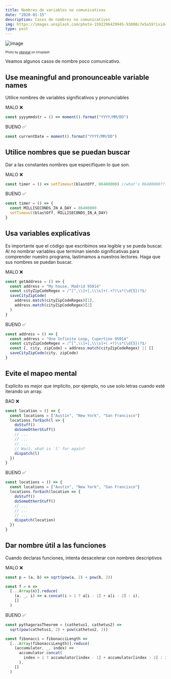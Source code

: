 ```yaml
---
title: Nombres de variables no comunicativas
date: "2020-01-15"
description: Casos de nombres no comunicativos
img: https://images.unsplash.com/photo-1592296429945-93008c7e5a59?ixid=MnwxMjA3fDB8MHxwaG90by1wYWdlfHx8fGVufDB8fHx8&ixlib=rb-1.2.1&auto=format&fit=crop&w=1100&q=80
type: post
---
```


![image](https://images.unsplash.com/photo-1592296429945-93008c7e5a59?ixid=MnwxMjA3fDB8MHxwaG90by1wYWdlfHx8fGVufDB8fHx8&ixlib=rb-1.2.1&auto=format&fit=crop&w=1100&q=80)

<sub><sup>Photo by [okeykat](https://unsplash.com/@okeykat) on Unsplash<sub><sup>

Veamos algunos casos de nombre poco comunicativo.

## Use meaningful and pronounceable variable names

Utilice nombres de variables significativos y pronunciables

MALO ❌

```js
const yyyymmdstr = () => moment().format("YYYY/MM/DD")
```

BUENO ✅

```js
const currentDate = moment().format("YYYY/MM/DD")
```

## Utilice nombres que se puedan buscar

Dar a las constantes nombres que especifiquen lo que son.

MALO ❌

```js
const timer = () => setTimeout(blastOff, 86400000) //what's 86400000???
```

BUENO ✅

```js
const timer = () => {
  const MILLISECONDS_IN_A_DAY = 86400000
  setTimeout(blastOff, MILLISECONDS_IN_A_DAY)
}
```

## Usa variables explicativas

Es importante que el código que escribimos sea legible y se pueda buscar. Al no nombrar variables que terminan siendo significativas para comprender nuestro programa, lastimamos a nuestros lectores. Haga que sus nombres se puedan buscar.

MALO ❌

```js
const getAddress = () => {
  const address = "My house, Madrid 95014"
  const cityZipCodeRegex = /^[^,\\]+[,\\\s]+(.+?)\s*(\d{5})?$/
  saveCityZipCode(
    address.match(cityZipCodeRegex)[1],
    address.match(cityZipCodeRegex)[2]
  )
}
```

BUENO ✅

```js
const address = () => {
  const address = "One Infinite Loop, Cupertino 95014"
  const cityZipCodeRegex = /^[^,\\]+[,\\\s]+(.+?)\s*(\d{5})?$/
  const [, city, zipCode] = address.match(cityZipCodeRegex) || []
  saveCityZipCode(city, zipCode)
}
```

## Evite el mapeo mental

Explícito es mejor que implícito, por ejemplo, no use solo letras cuando esté iterando un array.

BAD ❌

```js
const location = () => {
  const locations = ["Austin", "New York", "San Francisco"]
  locations.forEach(l => {
    doStuff()
    doSomeOtherStuff()
    // ...
    // ...
    // ...
    // Wait, what is `l` for again?
    dispatch(l)
  })
}
```

BUENO ✅

```js
const locations = () => {
  const locations = ["Austin", "New York", "San Francisco"]
  locations.forEach(location => {
    doStuff()
    doSomeOtherStuff()
    // ...
    // ...
    // ...
    dispatch(location)
  })
}
```

## Dar nombre útil a las funciones

Cuando declaras funciones, intenta desacelerar con nombres descriptivos

MALO ❌

```js
const p = (a, b) => sqrt(pow(a, 2) + pow(b, 2))

const f = n =>
  [...Array(n)].reduce(
    (a, _, i) => a.concat(i > 1 ? a[i - 1] + a[i - 2] : i),
    []
  )
```

BUENO ✅

```js
const pythagorasTheorem = (cathetus1, cathetus2) =>
  sqrt(pow(cathetus1, 2) + pow(cathetus2, 2))

const fibonacci = fibonacciLength =>
  [...Array(fibonacciLength)].reduce(
    (accumulator, _, index) =>
      accumulator.concat(
        index > 1 ? accumulator[index - 1] + accumulator[index - 2] : index
      ),
    []
  )
```
